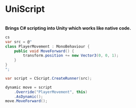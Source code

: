 <p align="center">
<h1>UniScript</h1><br>
<b>Brings C# scripting into Unity which works like native code.</b>
</p>


```cs
cs
var src = @"
class PlayerMovement : MonoBehaviour {
    public void MoveForward() {
        transform.position += new Vector3(0, 0, 1);
    }
}
";

var script = CScript.CreateRunner(src);

dynamic move = script
    .Override("PlayerMovement", this)
    .AsDynamic();
move.MoveForward();
```
